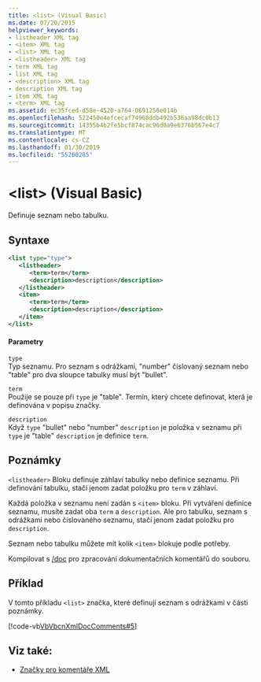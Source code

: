 ```yaml
---
title: <list> (Visual Basic)
ms.date: 07/20/2015
helpviewer_keywords:
- listheader XML tag
- <item> XML tag
- <list> XML tag
- <listheader> XML tag
- term XML tag
- list XML tag
- <description> XML tag
- description XML tag
- item XML tag
- <term> XML tag
ms.assetid: ec35fced-d58e-4520-a764-0691256e014b
ms.openlocfilehash: 522450e4efcecaf74968ddb492b536aa98dc0b13
ms.sourcegitcommit: 14355b4b2fe5bcf874cac96d0a9e6376b567e4c7
ms.translationtype: MT
ms.contentlocale: cs-CZ
ms.lasthandoff: 01/30/2019
ms.locfileid: "55260285"
---
```

# <a name="list-visual-basic"></a>\<list> (Visual Basic)
Definuje seznam nebo tabulku.  
  
## <a name="syntax"></a>Syntaxe  
  
```xml  
<list type="type">  
   <listheader>  
      <term>term</term>  
      <description>description</description>  
   </listheader>  
   <item>  
      <term>term</term>  
      <description>description</description>  
   </item>  
</list>  
```  
  
#### <a name="parameters"></a>Parametry  
 `type`  
 Typ seznamu. Pro seznam s odrážkami, "number" číslovaný seznam nebo "table" pro dva sloupce tabulky musí být "bullet".  
  
 `term`  
 Použije se pouze při `type` je "table". Termín, který chcete definovat, která je definována v popisu značky.  
  
 `description`  
 Když `type` "bullet" nebo "number" `description` je položka v seznamu při `type` je "table" `description` je definice `term`.  
  
## <a name="remarks"></a>Poznámky  
 `<listheader>` Bloku definuje záhlaví tabulky nebo definice seznamu. Při definování tabulku, stačí jenom zadat položku pro `term` v záhlaví.  
  
 Každá položka v seznamu není zadán s `<item>` bloku. Při vytváření definice seznamu, musíte zadat oba `term` a `description`. Ale pro tabulku, seznam s odrážkami nebo číslovaného seznamu, stačí jenom zadat položku pro `description`.  
  
 Seznam nebo tabulku můžete mít kolik `<item>` blokuje podle potřeby.  
  
 Kompilovat s [/doc](../../../visual-basic/reference/command-line-compiler/doc.md) pro zpracování dokumentačních komentářů do souboru.  
  
## <a name="example"></a>Příklad  
 V tomto příkladu `<list>` značka, které definují seznam s odrážkami v části poznámky.  
  
 [!code-vb[VbVbcnXmlDocComments#5](../../../visual-basic/language-reference/xmldoc/codesnippet/VisualBasic/list_1.vb)]  
  
## <a name="see-also"></a>Viz také:
- [Značky pro komentáře XML](../../../visual-basic/language-reference/xmldoc/index.md)
